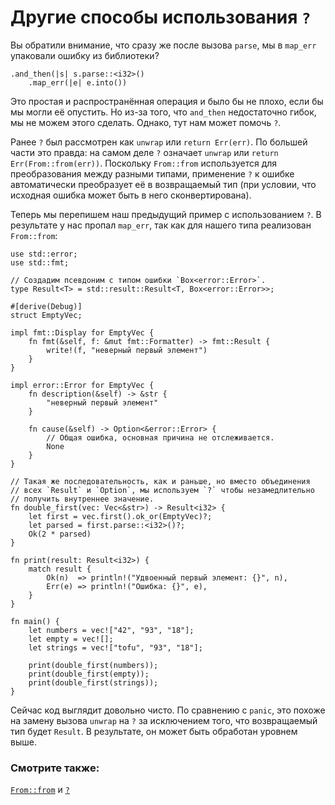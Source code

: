 # Другие способы использования `?`

Вы обратили внимание, что сразу же после вызова 
`parse`, мы в `map_err` упаковали ошибку 
из библиотеки?

```rust,ignore
.and_then(|s| s.parse::<i32>()
    .map_err(|e| e.into())
```

Это простая и распространённая операция и было бы не плохо, 
если бы мы могли её опустить. Но из-за того, что 
`and_then` недостаточно гибок, мы не можем этого 
сделать. Однако, тут нам может помочь `?`.

Ранее `?` был рассмотрен как `unwrap` 
или `return Err(err)`. По большей части это правда: на 
самом деле `?` означает `unwrap` или 
`return Err(From::from(err))`. Поскольку 
`From::from` используется для преобразования между 
разными типами, применение `?` к ошибке 
автоматически преобразует её в возвращаемый тип (при условии, 
что исходная ошибка может быть в него сконвертирована).

Теперь мы перепишем наш предыдущий пример с использованием 
`?`. В результате у нас пропал `map_err`, 
так как для нашего типа реализован `From::from`:

```rust,editable
use std::error;
use std::fmt;

// Создадим псевдоним с типом ошибки `Box<error::Error>`.
type Result<T> = std::result::Result<T, Box<error::Error>>;

#[derive(Debug)]
struct EmptyVec;

impl fmt::Display for EmptyVec {
    fn fmt(&self, f: &mut fmt::Formatter) -> fmt::Result {
        write!(f, "неверный первый элемент")
    }
}

impl error::Error for EmptyVec {
    fn description(&self) -> &str {
        "неверный первый элемент"
    }

    fn cause(&self) -> Option<&error::Error> {
        // Общая ошибка, основная причина не отслеживается.
        None
    }
}

// Такая же последовательность, как и раньше, но вместо объединения 
// всех `Result` и `Option`, мы используем `?` чтобы незамедлительно 
// получить внутреннее значение.
fn double_first(vec: Vec<&str>) -> Result<i32> {
    let first = vec.first().ok_or(EmptyVec)?;
    let parsed = first.parse::<i32>()?;
    Ok(2 * parsed)
}

fn print(result: Result<i32>) {
    match result {
        Ok(n)  => println!("Удвоенный первый элемент: {}", n),
        Err(e) => println!("Ошибка: {}", e),
    }
}

fn main() {
    let numbers = vec!["42", "93", "18"];
    let empty = vec![];
    let strings = vec!["tofu", "93", "18"];

    print(double_first(numbers));
    print(double_first(empty));
    print(double_first(strings));
}
```

Сейчас код выглядит довольно чисто. По сравнению с 
`panic`, это похоже на замену вызова 
`unwrap` на `?` за исключением того, что 
возвращаемый тип будет `Result`. В результате, он 
может быть обработан уровнем выше.

### Смотрите также:

[`From::from`](https://doc.rust-lang.org/std/convert/trait.From.html) и [`?`](https://doc.rust-lang.org/reference/expressions/operator-expr.html#the-question-mark-operator)
